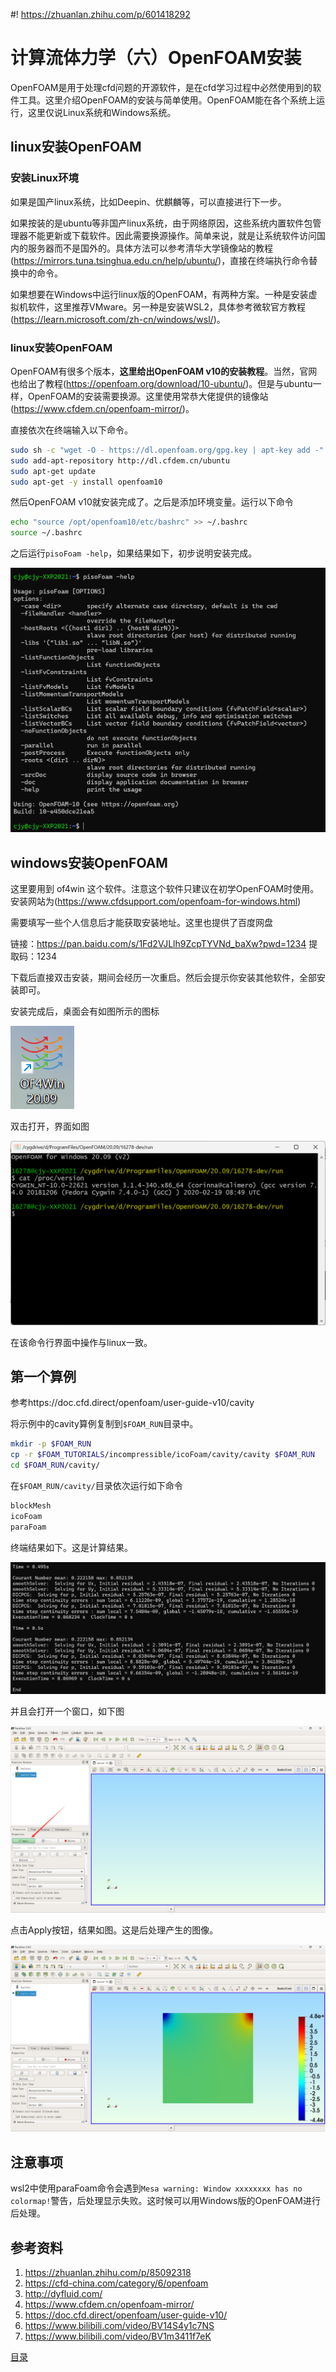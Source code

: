 #! https://zhuanlan.zhihu.com/p/601418292
# 计算流体力学（六）OpenFOAM安装

OpenFOAM是用于处理cfd问题的开源软件，是在cfd学习过程中必然使用到的软件工具。这里介绍OpenFOAM的安装与简单使用。OpenFOAM能在各个系统上运行，这里仅说Linux系统和Windows系统。

## linux安装OpenFOAM

### 安装Linux环境

如果是国产linux系统，比如Deepin、优麒麟等，可以直接进行下一步。

如果按装的是ubuntu等非国产linux系统，由于网络原因，这些系统内置软件包管理器不能更新或下载软件。因此需要换源操作。简单来说，就是让系统软件访问国内的服务器而不是国外的。具体方法可以参考清华大学镜像站的教程(https://mirrors.tuna.tsinghua.edu.cn/help/ubuntu/)，直接在终端执行命令替换中的命令。

如果想要在Windows中运行linux版的OpenFOAM，有两种方案。一种是安装虚拟机软件，这里推荐VMware。另一种是安装WSL2，具体参考微软官方教程(https://learn.microsoft.com/zh-cn/windows/wsl/)。

### linux安装OpenFOAM

OpenFOAM有很多个版本，**这里给出OpenFOAM v10的安装教程**。当然，官网也给出了教程(https://openfoam.org/download/10-ubuntu/)。但是与ubuntu一样，OpenFOAM的安装需要换源。这里使用常恭大佬提供的镜像站(https://www.cfdem.cn/openfoam-mirror/)。

直接依次在终端输入以下命令。

```bash
sudo sh -c "wget -O - https://dl.openfoam.org/gpg.key | apt-key add -"
sudo add-apt-repository http://dl.cfdem.cn/ubuntu
sudo apt-get update
sudo apt-get -y install openfoam10
```

然后OpenFOAM v10就安装完成了。之后是添加环境变量。运行以下命令

```bash
echo "source /opt/openfoam10/etc/bashrc" >> ~/.bashrc
source ~/.bashrc
```

之后运行`pisoFoam -help`，如果结果如下，初步说明安装完成。

![](PasteImage/2023-01-28-14-59-17.png)

## windows安装OpenFOAM

这里要用到 of4win 这个软件。注意这个软件只建议在初学OpenFOAM时使用。安装网站为(https://www.cfdsupport.com/openfoam-for-windows.html)

需要填写一些个人信息后才能获取安装地址。这里也提供了百度网盘

链接：https://pan.baidu.com/s/1Fd2VJLlh9ZcpTYVNd_baXw?pwd=1234 
提取码：1234

下载后直接双击安装，期间会经历一次重启。然后会提示你安装其他软件，全部安装即可。

安装完成后，桌面会有如图所示的图标

![](PasteImage/2023-01-29-20-45-07.png)

双击打开，界面如图

![](PasteImage/2023-01-29-20-46-52.png)

在该命令行界面中操作与linux一致。

## 第一个算例

参考https://doc.cfd.direct/openfoam/user-guide-v10/cavity

将示例中的cavity算例复制到`$FOAM_RUN`目录中。

```bash
mkdir -p $FOAM_RUN
cp -r $FOAM_TUTORIALS/incompressible/icoFoam/cavity/cavity $FOAM_RUN
cd $FOAM_RUN/cavity/
```

在`$FOAM_RUN/cavity/`目录依次运行如下命令

```bash
blockMesh
icoFoam
paraFoam
```

终端结果如下。这是计算结果。

![](PasteImage/2023-01-28-22-13-31.png)

并且会打开一个窗口，如下图

![](PasteImage/2023-01-29-20-43-28.png)

点击Apply按钮，结果如图。这是后处理产生的图像。

![](PasteImage/2023-01-29-20-42-44.png)


## 注意事项

wsl2中使用paraFoam命令会遇到`Mesa warning: Window xxxxxxxx has no colormap!`警告，后处理显示失败。这时候可以用Windows版的OpenFOAM进行后处理。



## 参考资料

1. https://zhuanlan.zhihu.com/p/85092318
2. https://cfd-china.com/category/6/openfoam
3. http://dyfluid.com/
4. https://www.cfdem.cn/openfoam-mirror/
5. https://doc.cfd.direct/openfoam/user-guide-v10/
6. https://www.bilibili.com/video/BV14S4y1c7NS
7. https://www.bilibili.com/video/BV1m3411f7eK

[目录](https://zhuanlan.zhihu.com/p/599909213)